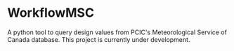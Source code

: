 # WorkflowMSC
A python tool to query design values from PCIC's Meteorological Service of Canada database. This project is currently under development. 
